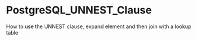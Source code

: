 # PostgreSQL_UNNEST_Clause
How to use the UNNEST clause, expand element and then join with a lookup table
